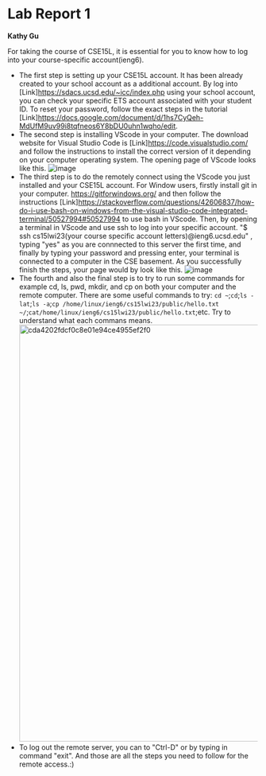 # Lab Report 1

**Kathy Gu**

For taking the course of CSE15L, it is essential for you to know how to log into your course-specific account(ieng6).

* The first step is setting up your CSE15L account. It has been already created to your school account as a additional account. By log into [Link]https://sdacs.ucsd.edu/~icc/index.php using your school account, you can check your specific ETS account associated with your student ID. To reset your password, follow the exact steps in the tutorial [Link]https://docs.google.com/document/d/1hs7CyQeh-MdUfM9uv99i8tqfneos6Y8bDU0uhn1wqho/edit.
* The second step is installing VScode in your computer. The download website for Visual Studio Code is [Link]https://code.visualstudio.com/ and follow the instructions to install the correct version of it depending on your computer operating system. The opening page of VScode looks like this. ![image](https://user-images.githubusercontent.com/122497644/212789872-37c5bc7e-b632-4b25-a4a2-c0a1cbd7c6a3.png)
* The third step is to do the remotely connect using the VScode you just installed and your CSE15L account. For Window users, firstly install git in your computer. https://gitforwindows.org/ and then follow the instructions [Link]https://stackoverflow.com/questions/42606837/how-do-i-use-bash-on-windows-from-the-visual-studio-code-integrated-terminal/50527994#50527994 to use bash in VScode. Then, by opening a terminal in VScode and use ssh to log into your specific account. "$ ssh cs15lwi23(your course specific account letters)@ieng6.ucsd.edu" , typing "yes" as you are connnected to this server the first time, and finally by typing your password and pressing enter, your terminal is connected to a computer in the CSE basement. As you successfully finish the steps, your page would by look like this. ![image](https://user-images.githubusercontent.com/122497644/212798969-cc3d4d58-3ab6-4966-b415-306919f46afc.png)
* The fourth and also the final step is to try to run some commands for example cd, ls, pwd, mkdir, and cp on both your computer and the remote computer. There are some useful commands to try: `cd ~`;`cd`;`ls -lat`;`ls -a`;`cp /home/linux/ieng6/cs15lwi23/public/hello.txt ~/`;`cat/home/linux/ieng6/cs15lwi23/public/hello.txt`;etc. Try to understand what each commans means. <img width="838" alt="cda4202fdcf0c8e01e94ce4955ef2f0" src="https://user-images.githubusercontent.com/122497644/212794923-a5435e49-4395-4100-b767-750402dd2bae.png">
* To log out the remote server, you can to "Ctrl-D" or by typing in command "exit". 
And those are all the steps you need to follow for the remote access.:)
